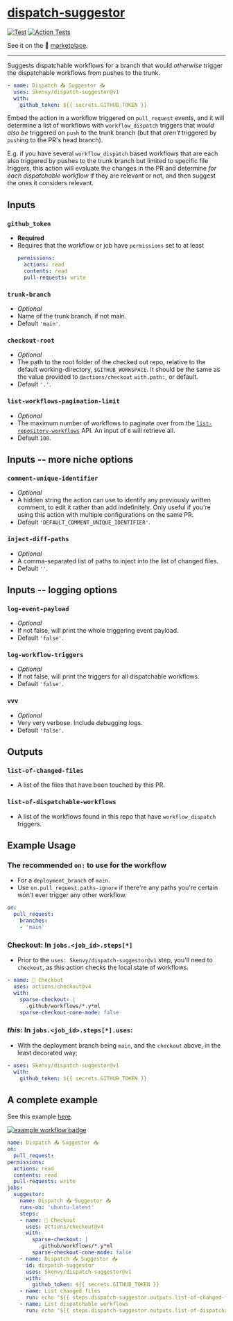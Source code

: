 # [dispatch-suggestor](https://github.com/Skenvy/dispatch-suggestor)
[![Test](https://github.com/Skenvy/dispatch-suggestor/actions/workflows/main.yaml/badge.svg?branch=main&event=push)](https://github.com/Skenvy/dispatch-suggestor/actions/workflows/main.yaml)
[![Action Tests](https://github.com/Skenvy/dispatch-suggestor/actions/workflows/action-test.yaml/badge.svg)](https://github.com/Skenvy/dispatch-suggestor/actions/workflows/action-test.yaml)

See it on the 🏪 [marketplace](https://github.com/marketplace/actions/dispatch-suggestor).

---

Suggests dispatchable workflows for a branch that would _otherwise_ trigger the dispatchable workflows from pushes to the trunk.
```yaml
- name: Dispatch 📤 Suggestor 📥
  uses: Skenvy/dispatch-suggestor@v1
  with:
    github_token: ${{ secrets.GITHUB_TOKEN }}
```
Embed the action in a workflow triggered on `pull_request` events, and it will determine a list of workflows with `workflow_dispatch` triggers that _would also be_ triggered on `push` to the trunk branch (but that _aren't_ triggered by `push`ing to the PR's head branch).

E.g. if you have several `workflow_dispatch` based workflows that are each also triggered by pushes to the trunk branch but limited to specific file triggers, this action will evaluate the changes in the PR and determine _for each dispatchable workflow_ if they are relevant or not, and then suggest the ones it considers relevant.

## Inputs
### `github_token`
* **Required**
* Requires that the workflow or job have `permissions` set to at least
  ```yaml
  permissions:
    actions: read
    contents: read
    pull-requests: write
  ```
### `trunk-branch`
* _Optional_
* Name of the trunk branch, if not main.
* Default `'main'`.
### `checkout-root`
* _Optional_
* The path to the root folder of the checked out repo, relative to the default working-directory, `$GITHUB_WORKSPACE`. It should be the same as the value provided to `@actions/checkout` `with.path:`, or default.
* Default `'.'`.
### `list-workflows-pagination-limit`
* _Optional_
* The maximum number of workflows to paginate over from the [`list-repository-workflows`](https://docs.github.com/en/rest/actions/workflows?apiVersion=2022-11-28#list-repository-workflows) API. An input of `0` will retrieve all.
* Default `100`.

## Inputs -- more niche options
### `comment-unique-identifier`
* _Optional_
* A hidden string the action can use to identify any previously written comment, to edit it rather than add indefinitely. Only useful if you're using this action with multiple configurations on the same PR.
* Default `'DEFAULT_COMMENT_UNIQUE_IDENTIFIER'`.
### `inject-diff-paths`
* _Optional_
* A comma-separated list of paths to inject into the list of changed files.
* Default `''`.

## Inputs -- logging options
### `log-event-payload`
* _Optional_
* If not false, will print the whole triggering event payload.
* Default `'false'`.
### `log-workflow-triggers`
* _Optional_
* If not false, will print the triggers for all dispatchable workflows.
* Default `'false'`.
### `vvv`
* _Optional_
* Very very verbose. Include debugging logs.
* Default `'false'`.

## Outputs
### `list-of-changed-files`
* A list of the files that have been touched by this PR.
### `list-of-dispatchable-workflows`
* A list of the workflows found in this repo that have `workflow_dispatch` triggers.

## Example Usage
### The recommended `on:` to use for the workflow
* For a `deployment_branch` of `main`.
* Use `on.pull_request.paths-ignore` if there're any paths you're certain won't ever trigger any other workflow.
```yaml
on:
  pull_request:
    branches:
    - 'main'
```
### **Checkout:** In `jobs.<job_id>.steps[*]`
* Prior to the `uses: Skenvy/dispatch-suggestor@v1` step, you'll need to `checkout`, as this action checks the local state of workflows.
```yaml
- name: 🏁 Checkout
  uses: actions/checkout@v4
  with:
    sparse-checkout: |
      .github/workflows/*.y*ml
    sparse-checkout-cone-mode: false
```
### **_this_**: In `jobs.<job_id>.steps[*].uses`:
* With the deployment branch being `main`, and the `checkout` above, in the least decorated way;
```yaml
- uses: Skenvy/dispatch-suggestor@v1
  with:
    github_token: ${{ secrets.GITHUB_TOKEN }}
```

## A complete example
See this example [here](https://github.com/Skenvy/dispatch-suggestor/blob/main/.github/workflows/example.yml).

[![example workflow badge](https://github.com/Skenvy/dispatch-suggestor/actions/workflows/example.yml/badge.svg)](https://github.com/Skenvy/dispatch-suggestor/actions/workflows/example.yml)
```yaml
name: Dispatch 📤 Suggestor 📥
on:
  pull_request:
permissions:
  actions: read
  contents: read
  pull-requests: write
jobs:
  suggestor:
    name: Dispatch 📤 Suggestor 📥
    runs-on: 'ubuntu-latest'
    steps:
    - name: 🏁 Checkout
      uses: actions/checkout@v4
      with:
        sparse-checkout: |
          .github/workflows/*.y*ml
        sparse-checkout-cone-mode: false
    - name: Dispatch 📤 Suggestor 📥
      id: dispatch-suggestor
      uses: Skenvy/dispatch-suggestor@v1
      with:
        github_token: ${{ secrets.GITHUB_TOKEN }}
    - name: List changed files
      run: echo "${{ steps.dispatch-suggestor.outputs.list-of-changed-files }}"
    - name: List dispatchable workflows
      run: echo "${{ steps.dispatch-suggestor.outputs.list-of-dispatchable-workflows }}"
```
